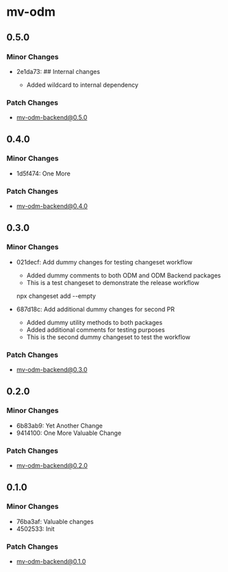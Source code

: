 # mv-odm

## 0.5.0

### Minor Changes

- 2e1da73: ## Internal changes

  - Added wildcard to internal dependency

### Patch Changes

- mv-odm-backend@0.5.0

## 0.4.0

### Minor Changes

- 1d5f474: One More

### Patch Changes

- mv-odm-backend@0.4.0

## 0.3.0

### Minor Changes

- 021decf: Add dummy changes for testing changeset workflow

  - Added dummy comments to both ODM and ODM Backend packages
  - This is a test changeset to demonstrate the release workflow

  npx changeset add --empty

- 687d18c: Add additional dummy changes for second PR

  - Added dummy utility methods to both packages
  - Added additional comments for testing purposes
  - This is the second dummy changeset to test the workflow

### Patch Changes

- mv-odm-backend@0.3.0

## 0.2.0

### Minor Changes

- 6b83ab9: Yet Another Change
- 9414100: One More Valuable Change

### Patch Changes

- mv-odm-backend@0.2.0

## 0.1.0

### Minor Changes

- 76ba3af: Valuable changes
- 4502533: Init

### Patch Changes

- mv-odm-backend@0.1.0
